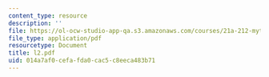 ```yaml
---
content_type: resource
description: ''
file: https://ol-ocw-studio-app-qa.s3.amazonaws.com/courses/21a-212-myth-ritual-and-symbolism-spring-2004/014a7af0cefafda0cac5c8eeca483b71_l2.pdf
file_type: application/pdf
resourcetype: Document
title: l2.pdf
uid: 014a7af0-cefa-fda0-cac5-c8eeca483b71
---
```

